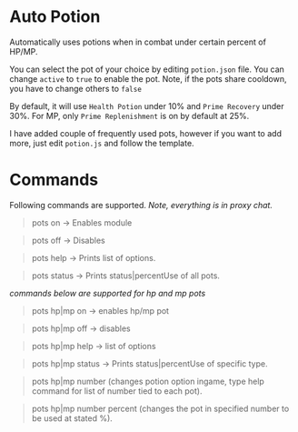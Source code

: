 # Auto Potion

Automatically uses potions when in combat under certain percent of HP/MP.

You can select the pot of your choice by editing ```potion.json``` file. You can change ``active`` to ``true`` to enable the pot. Note, if the pots share cooldown, you have to change others to ```false```

By default, it will use `Health Potion` under 10% and `Prime Recovery` under 30%.
For MP, only `Prime Replenishment` is on by default at 25%. 

I have added couple of frequently used pots, however if you want to add more, just edit `potion.js` and follow the template.

# Commands
Following commands are supported.
*Note, everything is in proxy chat.*
> pots on -> Enables module

> pots off -> Disables 

> pots help -> Prints list of options.

> pots status -> Prints status|percentUse of all pots.

*commands below are supported for hp and mp pots*
> pots hp|mp on -> enables hp/mp pot

> pots hp|mp off -> disables

> pots hp|mp help -> list of options

> pots hp|mp status -> Prints status|percentUse of specific type.

> pots hp|mp number (changes potion option ingame, type help command for list of number tied to each pot).

> pots hp|mp number percent (changes the pot in specified number to be used at stated %).